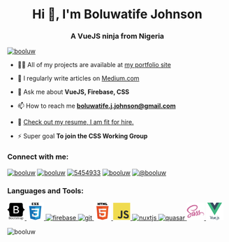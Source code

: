 <h1 align="center">Hi 👋, I'm Boluwatife Johnson</h1>
<h3 align="center">A VueJS ninja from Nigeria</h3>

<p align="left"> <a href="https://twitter.com/booluw" target="blank"><img src="https://img.shields.io/twitter/follow/booluw?logo=twitter&style=for-the-badge" alt="booluw" /></a> </p>

- 👨‍💻 All of my projects are available at [my portfolio site](https://portfolio-13670.web.app/)

- 📝 I regularly write articles on [Medium.com](https://medium.com/booluw)

- 💬 Ask me about **VueJS, Firebase, CSS**

- 📫 How to reach me **boluwatife.j.johnson@gmail.com**

- 📄 [Check out my resume, I am fit for hire.](https://docs.google.com/document/d/1QwcjFuw6chztKCYIqZjjGfrNDJVNcfEsEfi9V0eySUM/edit?usp=sharing)

- ⚡ Super goal **To join the CSS Working Group**

<h3 align="left">Connect with me:</h3>
<p align="left">
<a href="https://twitter.com/booluw" target="blank"><img align="center" src="https://raw.githubusercontent.com/rahuldkjain/github-profile-readme-generator/master/src/images/icons/Social/twitter.svg" alt="booluw" height="30" width="40" /></a>
<a href="https://linkedin.com/in/booluw" target="blank"><img align="center" src="https://raw.githubusercontent.com/rahuldkjain/github-profile-readme-generator/master/src/images/icons/Social/linked-in-alt.svg" alt="booluw" height="30" width="40" /></a>
<a href="https://stackoverflow.com/users/5454933" target="blank"><img align="center" src="https://raw.githubusercontent.com/rahuldkjain/github-profile-readme-generator/master/src/images/icons/Social/stack-overflow.svg" alt="5454933" height="30" width="40" /></a>
<a href="https://instagram.com/booluw" target="blank"><img align="center" src="https://raw.githubusercontent.com/rahuldkjain/github-profile-readme-generator/master/src/images/icons/Social/instagram.svg" alt="booluw" height="30" width="40" /></a>
<a href="https://medium.com/@booluw" target="blank"><img align="center" src="https://raw.githubusercontent.com/rahuldkjain/github-profile-readme-generator/master/src/images/icons/Social/medium.svg" alt="@booluw" height="30" width="40" /></a>
</p>

<h3 align="left">Languages and Tools:</h3>
<p align="left"> <a href="https://getbootstrap.com" target="_blank" rel="noreferrer"> <img src="https://raw.githubusercontent.com/devicons/devicon/master/icons/bootstrap/bootstrap-plain-wordmark.svg" alt="bootstrap" width="40" height="40"/> </a> <a href="https://www.w3schools.com/css/" target="_blank" rel="noreferrer"> <img src="https://raw.githubusercontent.com/devicons/devicon/master/icons/css3/css3-original-wordmark.svg" alt="css3" width="40" height="40"/> </a> <a href="https://firebase.google.com/" target="_blank" rel="noreferrer"> <img src="https://www.vectorlogo.zone/logos/firebase/firebase-icon.svg" alt="firebase" width="40" height="40"/> </a> <a href="https://git-scm.com/" target="_blank" rel="noreferrer"> <img src="https://www.vectorlogo.zone/logos/git-scm/git-scm-icon.svg" alt="git" width="40" height="40"/> </a> <a href="https://www.w3.org/html/" target="_blank" rel="noreferrer"> <img src="https://raw.githubusercontent.com/devicons/devicon/master/icons/html5/html5-original-wordmark.svg" alt="html5" width="40" height="40"/> </a> <a href="https://developer.mozilla.org/en-US/docs/Web/JavaScript" target="_blank" rel="noreferrer"> <img src="https://raw.githubusercontent.com/devicons/devicon/master/icons/javascript/javascript-original.svg" alt="javascript" width="40" height="40"/> </a> <a href="https://nuxtjs.org/" target="_blank" rel="noreferrer"> <img src="https://www.vectorlogo.zone/logos/nuxtjs/nuxtjs-icon.svg" alt="nuxtjs" width="40" height="40"/> </a> <a href="https://quasar.dev/" target="_blank" rel="noreferrer"> <img src="https://cdn.quasar.dev/logo/svg/quasar-logo.svg" alt="quasar" width="40" height="40"/> </a> <a href="https://sass-lang.com" target="_blank" rel="noreferrer"> <img src="https://raw.githubusercontent.com/devicons/devicon/master/icons/sass/sass-original.svg" alt="sass" width="40" height="40"/> </a> <a href="https://vuejs.org/" target="_blank" rel="noreferrer"> <img src="https://raw.githubusercontent.com/devicons/devicon/master/icons/vuejs/vuejs-original-wordmark.svg" alt="vuejs" width="40" height="40"/> </a> </p>

<!--- p><img align="left" src="https://github-readme-stats.vercel.app/api/top-langs?username=booluw&show_icons=true&locale=en&layout=compact" alt="booluw" /></p>

<p>&nbsp;<img align="center" src="https://github-readme-stats.vercel.app/api?username=booluw&show_icons=true&locale=en" alt="booluw" /></p --->

<p><img align="center" src="https://github-readme-streak-stats.herokuapp.com/?user=booluw&" alt="booluw" /></p>
